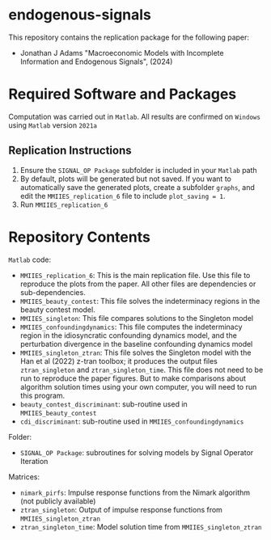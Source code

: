 # endogenous-signals

This repository contains the replication package for the following paper:

* Jonathan J Adams "Macroeconomic Models with Incomplete Information and Endogenous Signals", (2024)

# Required Software and Packages

Computation was carried out in `Matlab`.  All results are confirmed on `Windows` using `Matlab` version `2021a`

## Replication Instructions

1. Ensure the `SIGNAL_OP Package` subfolder is included in your `Matlab` path
2. By default, plots will be generated but not saved.  If you want to automatically save the generated plots, create a subfolder `graphs`, and edit the `MMIIES_replication_6` file to include `plot_saving = 1`.
3. Run `MMIIES_replication_6`


# Repository Contents

`Matlab` code:

* `MMIIES_replication_6`: This is the main replication file.  Use this file to reproduce the plots from the paper. All other files are dependencies or sub-dependencies.
* `MMIIES_beauty_contest`: This file solves the indeterminacy regions in the beauty contest model.
* `MMIIES_singleton`: This file compares solutions to the Singleton model
* `MMIIES_confoundingdynamics`: This file computes the indeterminacy region in the idiosyncratic confounding dynamics model, and the perturbation divergence in the baseline confounding dynamics model
* `MMIIES_singleton_ztran`: This file solves the Singleton model with the Han et al (2022) z-tran toolbox; it produces the output files `ztran_singleton` and `ztran_singleton_time`.  This file does not need to be run to reproduce the paper figures.  But to make comparisons about algorithm solution times using your own computer, you will need to run this program.
* `beauty_contest_discriminant`: sub-routine used in `MMIIES_beauty_contest`
* `cdi_discriminant`: sub-routine used in `MMIIES_confoundingdynamics` 

Folder:

* `SIGNAL_OP Package`: subroutines for solving models by Signal Operator Iteration

Matrices:

* `nimark_pirfs`: Impulse response functions from the Nimark algorithm (not publicly available)
* `ztran_singleton`: Output of impulse response functions from `MMIIES_singleton_ztran`
* `ztran_singleton_time`: Model solution time from `MMIIES_singleton_ztran`



